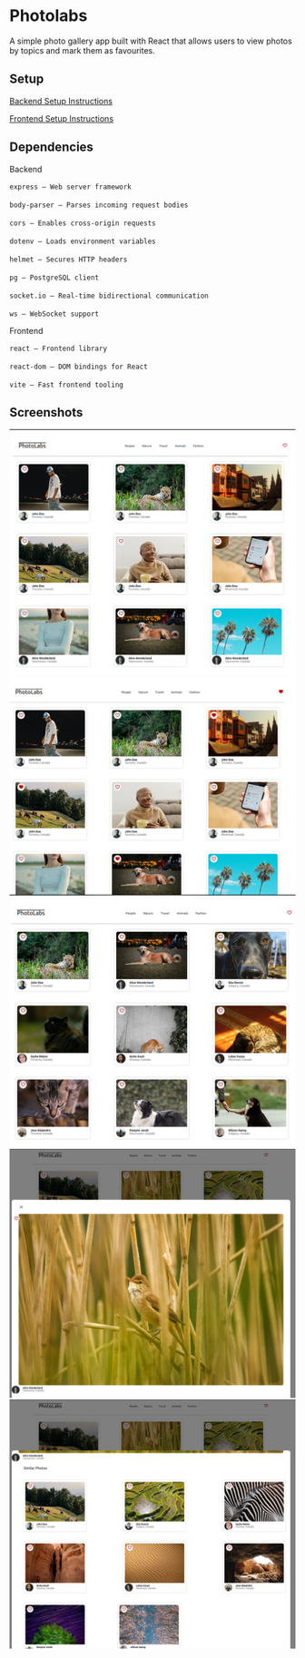 # Photolabs

A simple photo gallery app built with React that allows users to view photos by topics and mark them as favourites.

## Setup

[Backend Setup Instructions](/backend/)

[Frontend Setup Instructions](/frontend/)

## Dependencies
Backend

    express – Web server framework

    body-parser – Parses incoming request bodies

    cors – Enables cross-origin requests

    dotenv – Loads environment variables

    helmet – Secures HTTP headers

    pg – PostgreSQL client

    socket.io – Real-time bidirectional communication

    ws – WebSocket support

Frontend

    react – Frontend library

    react-dom – DOM bindings for React

    vite – Fast frontend tooling

## Screenshots

!["Screenshot of photos"](https://github.com/manavpanchotiya/photolabs/blob/main/docs/photos-index-page.png)
!["Screenshot of favorite photos"](https://github.com/manavpanchotiya/photolabs/blob/main/docs/photos-favourites.png)
!["Screenshot of photos by Pets category"](https://github.com/manavpanchotiya/photolabs/blob/main/docs/photos-by-category.png)
!["Screenshot of selected photo in a modal"](https://github.com/manavpanchotiya/photolabs/blob/main/docs/photo-modal.png)
!["Screenshot of similar photos under selected modal"](https://github.com/manavpanchotiya/photolabs/blob/main/docs/similar-photos.png)